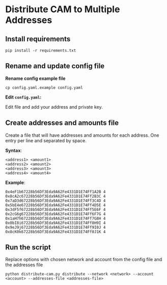 # Distribute CAM to Multiple Addresses

## Install requirements

```
pip install -r requirements.txt
```

## Rename and update config file

**Rename config example file**

```
cp config.yaml.example config.yaml
```

**Edit `config.yaml`:**

Edit file and add your address and private key.

## Create addresses and amounts file

Create a file that will have addresses and amounts for each address. One entry per line and separated by space.

**Syntax**:

```
<address1> <amount1>
<address2> <amount2>
<address3> <amount3>
<address4> <amount4>
```

**Example**:

```
0x4eF1b67228b56Df3Eda9A62Fe4331D1E74Ff1A2B 4
0x8cA2c67228b56Df3Eda9A62Fe4331D1E74Ff2B3C 4
0x7aD3d67228b56Df3Eda9A62Fe4331D1E74Ff3C4D 4
0x5bE4e67228b56Df3Eda9A62Fe4331D1E74Ff4D5E 4
0x3dF5f67228b56Df3Eda9A62Fe4331D1E74Ff5E6F 4
0x2cG6g67228b56Df3Eda9A62Fe4331D1E74Ff6F7G 4
0x1aH7h67228b56Df3Eda9A62Fe4331D1E74Ff7G8H 4
0x0bI8i67228b56Df3Eda9A62Fe4331D1E74Ff8H9I 4
0x9eJ9j67228b56Df3Eda9A62Fe4331D1E74Ff9I0J 4
0x8cK0k67228b56Df3Eda9A62Fe4331D1E74Ff0J1K 4
```

## Run the script

Replace options with chosen network and account from the config file and the addresses file

```
python distribute-cam.py distribute --network <network> --account <account> --addresses-file <addresses-file>
```